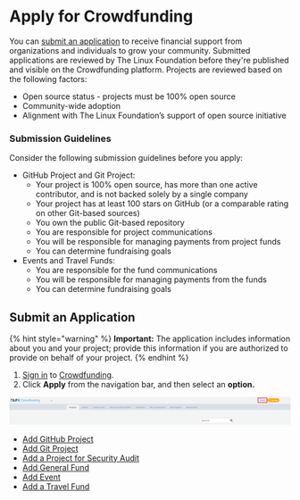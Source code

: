 # Apply for Crowdfunding

You can [submit an application](./#ApplyforFunding-SubmitanApplication) to receive financial support from organizations and individuals to grow your community. Submitted applications are reviewed by The Linux Foundation before they're published and visible on the Crowdfunding platform. Projects are reviewed based on the following factors:&#x20;

* Open source status - projects must be 100% open source&#x20;
* Community-wide adoption
* Alignment with The Linux Foundation’s support of open source initiative&#x20;

### Submission Guidelines

Consider the following submission guidelines before you apply:

* GitHub Project and Git Project:
  * Your project is 100% open source, has more than one active contributor, and is not backed solely by a single company
  * Your project has at least 100 stars on GitHub (or a comparable rating on other Git-based sources)
  * You own the public Git-based repository
  * You are responsible for project communications
  * You will be responsible for managing payments from project funds
  * You can determine fundraising goals
* Events and Travel Funds:
  * You are responsible for the fund communications
  * You will be responsible for managing payments from the funds
  * You can determine fundraising goals

## Submit an Application <a href="#applyforfunding-submitanapplication" id="applyforfunding-submitanapplication"></a>

{% hint style="warning" %}
**Important:** The application includes information about you and your project; provide this information if you are authorized to provide on behalf of your project.
{% endhint %}

1. [Sign in](../../sso/sign-in/) to [Crowdfunding](https://crowdfunding.lfx.linuxfoundation.org).
2. Click **Apply** from the navigation bar, and then select an **option.**

![Apply to enroll for Crowdfunding](<../../.gitbook/assets/apply project for crowdfunding.png>)

* [Add GitHub Project](add-a-github-project.md)
* [Add Git Project](add-a-git-project.md)
* [Add a Project for Security Audit](add-a-project-for-security-audit.md)
* [Add General Fund](add-general-fund.md)
* [Add Event](add-an-event.md)
* [Add a Travel Fund](add-a-travel-fund.md)
